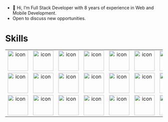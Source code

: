 - 👋 Hi, I’m Full Stack Developer with 8 years of experience in Web and Mobile Development.
- Open to discuss new opportunities.

# Skills
<table align="center">
  <tr>
    <td align="center" width="65">
      <img src="https://skillicons.dev/icons?i=nodejs" alt="icon" height="65">
    </td>
    <td align="center" width="65">
      <img src="https://skillicons.dev/icons?i=express" alt="icon" height="65">
    </td>
    <td align="center" width="65">
      <img src="https://techstack-generator.vercel.app/graphql-icon.svg" alt="icon" height="65" />
    </td>
    <td align="center" width="65">
      <img src="https://techstack-generator.vercel.app/restapi-icon.svg" alt="icon" height="65" />
    </td>
    <td align="center" width="65">
      <img src="https://techstack-generator.vercel.app/js-icon.svg" alt="icon" height="65" />
    </td>
    <td align="center" width="65">
      <img src="https://techstack-generator.vercel.app/ts-icon.svg" alt="icon" height="65" />
    </td>
    <td align="center" width="65">
      <img src="https://techstack-generator.vercel.app/java-icon.svg" alt="icon" height="65" />
    </td>
    <td align="center" width="65">
      <img src="https://techstack-generator.vercel.app/python-icon.svg" alt="icon" height="65" />
    </td>
    <td align="center" width="65">
      <img src="https://techstack-generator.vercel.app/cpp-icon.svg" alt="icon" height="65">
    </td>
    <td align="center" width="65">
      <img src="https://skillicons.dev/icons?i=c" alt="icon" height="65">
    </td>
  </tr>
  <tr>
    <td align="center" width="65">
      <img src="https://skillicons.dev/icons?i=sequelize" alt="icon" height="65">
    </td>
    <td align="center" width="65">
      <img src="https://icon.icepanel.io/Technology/svg/Mongoose.js.svg" alt="icon" height="65">
    </td>
    <td align="center" width="65">
      <img src="https://skillicons.dev/icons?i=prisma" alt="icon" height="65">
    </td>
    <td align="center" width="65">
      <img src="https://skillicons.dev/icons?i=postgres" alt="icon" height="65">
    </td>
    <td align="center" width="65">
      <img src="https://techstack-generator.vercel.app/mysql-icon.svg" alt="icon" height="65" />
    </td>
    <td align="center" width="65">
      <img src="https://skillicons.dev/icons?i=mongodb" alt="icon" height="65">
    </td>
    <td align="center" width="65">
      <img src="https://skillicons.dev/icons?i=sqlite" alt="icon" height="65">
    </td>
    <td align="center" width="65">
      <img src="https://skillicons.dev/icons?i=supabase" alt="icon" height="65">
    </td>
    <td align="center" width="65">
      <img src="https://skillicons.dev/icons?i=firebase" alt="icon" height="65">
    </td>
    <td align="center" width="65">
      <img src="https://skillicons.dev/icons?i=redis" alt="icon" height="65">
    </td>
  </tr>
  <tr>
    <td align="center" width="65">
      <img src="https://techstack-generator.vercel.app/react-icon.svg" alt="icon" height="65" />
    </td>
    <td align="center" width="65">
      <img src="https://skillicons.dev/icons?i=next" alt="icon" height="65">
    </td>
    <td align="center" width="65">
      <img src="https://skillicons.dev/icons?i=angular" alt="icon" height="65">
    </td>
    <td align="center" width="65">
      <img src="https://skillicons.dev/icons?i=vue" alt="icon" height="65">
    </td>
    <td align="center" width="65">
      <img src="https://skillicons.dev/icons?i=nuxt" alt="icon" height="65">
    </td>
    <td align="center" width="65">
      <img src="https://skillicons.dev/icons?i=bootstrap" alt="icon" height="65">
    </td>
    <td align="center" width="65">
      <img src="https://skillicons.dev/icons?i=mui" alt="icon" height="65">
    </td>
    <td align="center" width="65">
      <img src="https://skillicons.dev/icons?i=tailwind" alt="icon" height="65">
    </td>
    <td align="center" width="65">
      <img src="https://skillicons.dev/icons?i=html" alt="icon" height="65">
    </td>
    <td align="center" width="65">
      <img src="https://skillicons.dev/icons?i=css" alt="icon" height="65">
    </td>
  </tr>
</table>

